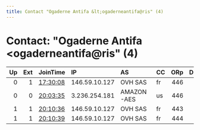 ```yaml
---
title: Contact "Ogaderne Antifa &lt;ogaderneantifa@ris" (4)
---
```


# Contact: "Ogaderne Antifa &lt;ogaderneantifa@ris" (4)

|   Up |   Ext | JoinTime                                                                                              | IP            | AS         | CC   |   ORp |   Dirp | OS    | Version   | Nickname           |   eFamMembers |
|-----:|------:|:------------------------------------------------------------------------------------------------------|:--------------|:-----------|:-----|------:|-------:|:------|:----------|:-------------------|--------------:|
|    0 |     1 | [17:30:08](https://nusenu.github.io/OrNetStats/w/relay/921416B0B818F1557EFFB6FCE31FA99B6A67AFED.html) | 146.59.10.127 | OVH SAS    | fr   |   446 |      0 | Linux | 0.4.6.9   | OgaderneAntifaExit |             4 |
|    0 |     0 | [20:03:35](https://nusenu.github.io/OrNetStats/w/relay/4072CB1471D6F8A70F46AEBC6472BB6EAAF38AA1.html) | 3.236.254.181 | AMAZON-AES | us   |   446 |      0 | Linux | 0.4.6.9   | OgaderneAntifa     |             4 |
|    1 |     1 | [20:10:36](https://nusenu.github.io/OrNetStats/w/relay/6D26E8ABFC342AD8DECFA988F8BE66A950744C63.html) | 146.59.10.127 | OVH SAS    | fr   |   443 |      0 | Linux | 0.4.6.9   | OgaderneAntifaExit |             2 |
|    1 |     1 | [20:10:39](https://nusenu.github.io/OrNetStats/w/relay/5D4897876F92E852781E86107E0724D9FE6852DA.html) | 146.59.10.127 | OVH SAS    | fr   |   444 |      0 | Linux | 0.4.6.9   | OgaderneAntifaExit |             2 |
